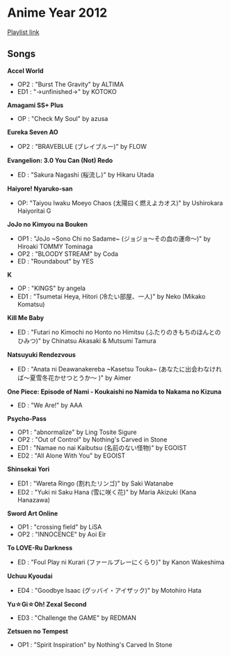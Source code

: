 # Anime Year 2012

[Playlist link](https://open.spotify.com/user/fz230568w0ccmom2dg3zvxq1h/playlist/5l5Cll6B2hI4TKrB7k3ujv?si=jaderfbkSjeaampWbJccFw)

## Songs

**Accel World**
* OP2 : "Burst The Gravity" by ALTIMA
* ED1 : "→unfinished→" by KOTOKO

**Amagami SS+ Plus**
* OP : "Check My Soul" by azusa

**Eureka Seven AO**
* OP2 : "BRAVEBLUE (ブレイブルー)" by FLOW

**Evangelion: 3.0 You Can (Not) Redo**
* ED : "Sakura Nagashi (桜流し)" by Hikaru Utada

**Haiyore! Nyaruko-san**
* OP: "Taiyou Iwaku Moeyo Chaos (太陽曰く燃えよカオス)" by Ushirokara Haiyoritai G

**JoJo no Kimyou na Bouken**
* OP1 : "JoJo ~Sono Chi no Sadame~ (ジョジョ～その血の運命～)" by Hiroaki TOMMY Tominaga
* OP2 : "BLOODY STREAM" by Coda
* ED : "Roundabout" by YES

**K**
* OP : "KINGS" by angela
* ED1 : "Tsumetai Heya, Hitori (冷たい部屋、一人)" by Neko (Mikako Komatsu)

**Kill Me Baby**
* ED : "Futari no Kimochi no Honto no Himitsu (ふたりのきもちのほんとのひみつ)" by Chinatsu Akasaki & Mutsumi Tamura

**Natsuyuki Rendezvous**
* ED : "Anata ni Deawanakereba ~Kasetsu Touka~ (あなたに出会わなければ～夏雪冬花かせつとうか～ )" by Aimer

**One Piece: Episode of Nami - Koukaishi no Namida to Nakama no Kizuna**
* ED : "We Are!" by AAA

**Psycho-Pass**
* OP1 : "abnormalize" by Ling Tosite Sigure 
* OP2 : "Out of Control" by Nothing's Carved in Stone
* ED1 : "Namae no nai Kaibutsu (名前のない怪物)" by EGOIST
* ED2 : "All Alone With You" by EGOIST

**Shinsekai Yori**
* ED1 : "Wareta Ringo (割れたリンゴ)" by Saki Watanabe
* ED2 : "Yuki ni Saku Hana (雪に咲く花)" by Maria Akizuki (Kana Hanazawa)

**Sword Art Online**
* OP1 : "crossing field" by LiSA
* OP2 : "INNOCENCE" by Aoi Eir

**To LOVE-Ru Darkness**
* ED : "Foul Play ni Kurari (ファールプレーにくらり)" by Kanon Wakeshima

**Uchuu Kyoudai**
* ED4 : "Goodbye Isaac (グッバイ・アイザック)" by Motohiro Hata

**Yu☆Gi☆Oh! Zexal Second**
* ED3 : "Challenge the GAME" by REDMAN

**Zetsuen no Tempest**
* OP1 : "Spirit Inspiration" by Nothing's Carved In Stone